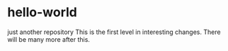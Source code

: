 # hello-world
just another repository
This is the first level in interesting changes.
There will be many more after this.
